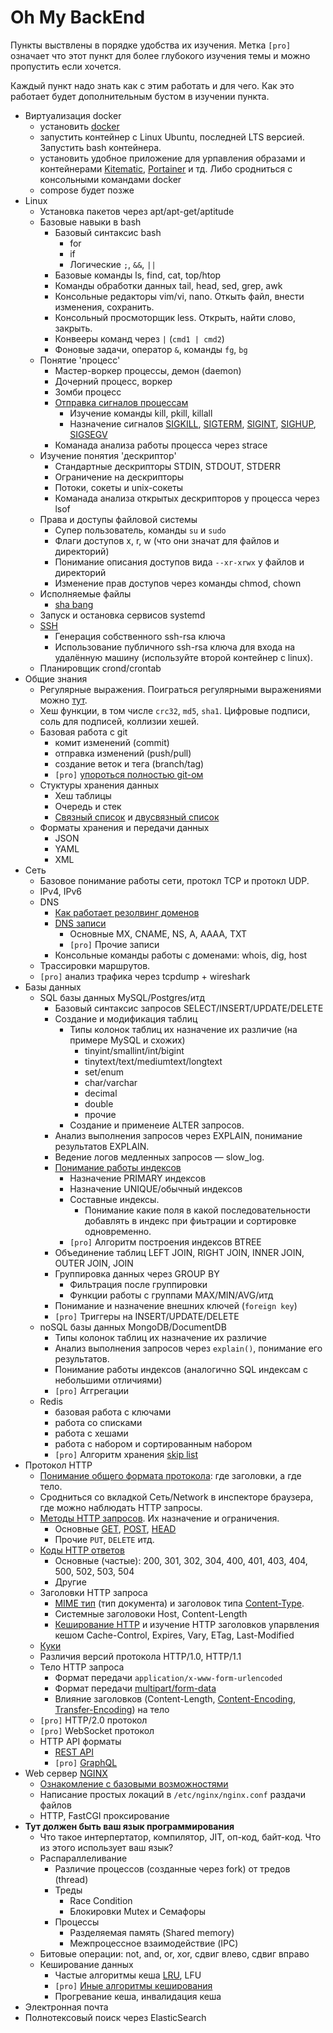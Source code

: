 # Oh My BackEnd

Пункты выствлены в порядке удобства их изучения. Метка `[pro]` означает что этот пункт для более глубокого изучения темы и можно пропустить если хочется.

Каждый пункт надо знать как с этим работать и для чего. Как это работает будет дополнительным бустом в изучении пункта.

* Виртуализация docker
  * установить [docker](https://www.docker.com/products/docker-desktop)
  * запустить контейнер с Linux Ubuntu, последней LTS версией. Запустить bash контейнера.
  * установить удобное приложение для урпавления образами и контейнерами [Kitematic](https://kitematic.com/), [Portainer](https://hub.docker.com/r/portainer/portainer/) и тд. Либо сродниться с консольными командами docker
  * compose будет позже
* Linux
  * Установка пакетов через apt/apt-get/aptitude
  * Базовые навыки в bash
    * Базовый синтаксис bash
      * for
      * if
      * Логические `;`, `&&`, `||`
    * Базовые команды ls, find, cat, top/htop
    * Команды обработки данных tail, head, sed, grep, awk
    * Консольные редакторы vim/vi, nano. Откыть файл, внести изменения, сохранить.
    * Консольный просмоторщик less. Открыть, найти слово, закрыть.
    * Конвееры команд через `|` (`cmd1 | cmd2`)
    * Фоновые задачи, оператор `&`, команды `fg`, `bg`
  * Понятие 'процесс'
    * Мастер-воркер процессы, демон (daemon)
    * Дочерний процесс, воркер
    * Зомби процесс 
    * [Отправка сигналов процессам](https://ru.wikipedia.org/wiki/Сигнал_(Unix))
      * Изучение команды kill, pkill, killall
      * Назначение сигналов [SIGKILL](https://ru.wikipedia.org/wiki/SIGKILL), [SIGTERM](https://ru.wikipedia.org/wiki/SIGTERM), [SIGINT](https://ru.wikipedia.org/wiki/SIGTERM), [SIGHUP](https://ru.wikipedia.org/wiki/SIGHUP), [SIGSEGV](https://ru.wikipedia.org/wiki/SIGSEGV)
    * Команада анализа работы процесса через strace
  * Изучение понятия 'дескриптор'
    * Стандартные дескрипторы STDIN, STDOUT, STDERR
    * Ограничение на дескрипторы
    * Потоки, сокеты и unix-сокеты
    * Команада анализа открытых дескрипторов у процесса через lsof
  * Права и доступы файловой системы
    * Супер пользователь, команды `su` и `sudo`
    * Флаги доступов x, r, w (что они значат для файлов и директорий)
    * Понимание описания доступов вида `--xr-xrwx` у файлов и директорий
    * Изменение прав доступов через команды chmod, chown
  * Исполняемые файлы
    * [sha bang](https://ru.wikipedia.org/wiki/Шебанг_(Unix))
  * Запуск и остановка сервисов systemd
  * [SSH](https://ru.wikipedia.org/wiki/SSH)
    * Генерация собственного ssh-rsa ключа
    * Использование публичного ssh-rsa ключа для входа на удалённую машину (используйте второй контейнер с linux).
  * Планировщик crond/crontab
* Общие знания
  * Регулярные выражения. Поиграться регулярными выражениями можно [тут](https://regex101.com/).
  * Хеш функции, в том числе `crc32`, `md5`, `sha1`. Цифровые подписи, соль для подписей, коллизии хешей.
  * Базовая работа с git
    * комит изменений (commit)
    * отправка изменений (push/pull)
    * создание веток и тега (branch/tag)
    * `[pro]` [упороться полностью git-ом](https://git-scm.com/book/ru/v2)
  * Стуктуры хранения данных
    * Хеш таблицы
    * Очередь и стек
    * [Связный список](https://ru.wikipedia.org/wiki/Связный_список) и [двусвязный список](https://ru.wikipedia.org/wiki/Связный_список#Двусвязный_список_(двунаправленный_связный_список))
  * Форматы хранения и передачи данных
    * JSON
    * YAML
    * XML
* Сеть
  * Базовое понимание работы сети, протокл TCP и протокл UDP.
  * IPv4, IPv6
  * DNS
    * [Как работает резолвинг доменов](https://temoto.github.io/a/kak-rabotayut-domeny.html)
    * [DNS записи](https://ru.wikipedia.org/wiki/Типы_ресурсных_записей_DNS)
      * Основные MX, CNAME, NS, A, AAAA, TXT
      * `[pro]` Прочие записи
    * Консольные команды работы с доменами: whois, dig, host
  * Трассировки маршрутов.
  * `[pro]` анализ трафика через tcpdump + wireshark
* Базы данных
  * SQL базы данных MySQL/Postgres/итд
    * Базовый синтаксис запросов SELECT/INSERT/UPDATE/DELETE
    * Создание и модификация таблиц
      * Типы колонок таблиц их назначение их различие (на примере MySQL и схожих)
        * tinyint/smallint/int/bigint
        * tinytext/text/mediumtext/longtext
        * set/enum
        * char/varchar
        * decimal
        * double
        * прочие
      * Создание и применеие ALTER запросов.
    * Анализ выполнения запросов через EXPLAIN, понимание результатов EXPLAIN.
    * Ведение логов медленных запросов — slow_log.
    * [Понимание работы индексов](https://ruhighload.com/Индексы+в+mysql)
      * Назначение PRIMARY индексов
      * Назначение UNIQUE/обычный индексов
      * Составные индексы.
        * Понимание какие поля в какой последовательности добавлять в индекс при фиьтрации и сортировке одновременно.
      * `[pro]` Алгоритм построения индексов BTREE
     * Объединение таблиц LEFT JOIN, RIGHT JOIN, INNER JOIN, OUTER JOIN, JOIN
     * Группировка данных через GROUP BY
       * Фильтрация после группировки
       * Функции работы с группами MAX/MIN/AVG/итд
     * Понимание и назначение внешних ключей (`foreign key`)
     * `[pro]` Триггеры на INSERT/UPDATE/DELETE
  * noSQL базы данных MongoDB/DocumentDB
    * Типы колонок таблиц их назначение их различие
    * Анализ выполнения запросов через `explain()`, понимание его результатов.
    * Понимание работы индексов (аналогично SQL индексам с небольшими отличиями)
    * `[pro]` Аггрегации
  * Redis
    * базовая работа с ключами
    * работа со списками
    * работа с хешами
    * работа с набором и сортированным набором
    * `[pro]` Алгоритм хранения [skip list](https://ru.wikipedia.org/wiki/Список_с_пропусками)
* Протокол HTTP
  * [Понимание общего формата протокола](https://developer.mozilla.org/ru/docs/Web/HTTP/Overview): где заголовки, а где тело.
  * Сродниться со вкладкой Сеть/Network в инспекторе браузера, где можно наблюдать HTTP запросы.
  * [Методы HTTP запросов](https://developer.mozilla.org/ru/docs/Web/HTTP/Methods).  Их назначение и ограничения.
    * Основные [GET](https://developer.mozilla.org/ru/docs/Web/HTTP/Methods/GET), [POST](https://developer.mozilla.org/ru/docs/Web/HTTP/Methods/POST), [HEAD](https://developer.mozilla.org/ru/docs/Web/HTTP/Methods/HEAD)
    * Прочие `PUT`, `DELETE` итд.
  * [Коды HTTP ответов](https://ru.wikipedia.org/wiki/Список_кодов_состояния_HTTP)
    * Основные (частые): 200, 301, 302, 304, 400, 401, 403, 404, 500, 502, 503, 504
    * Другие
  * Заголовки HTTP запроса
    * [MIME тип](https://developer.mozilla.org/ru/docs/Web/HTTP/Basics_of_HTTP/MIME_types) (тип документа) и заголовок типа [Content-Type](https://developer.mozilla.org/ru/docs/Web/HTTP/Заголовки/Content-Type). 
    * Системные заголовоки Host, Content-Length
    * [Кеширование HTTP](https://developer.mozilla.org/ru/docs/Web/HTTP/Кэширование) и изучение HTTP заголовков упарвления кешом Cache-Control, Expires, Vary, ETag, Last-Modified
  * [Куки](https://developer.mozilla.org/ru/docs/Web/HTTP/%D0%9A%D1%83%D0%BA%D0%B8)
  * Различия версий протокола HTTP/1.0, HTTP/1.1 
  * Тело HTTP запроса
    * Формат передачи `application/x-www-form-urlencoded`
    * Формат передачи [multipart/form-data](https://ru.wikipedia.org/wiki/Multipart/form-data)
    * Влияние заголовков (Content-Length, [Content-Encoding](https://developer.mozilla.org/ru/docs/Web/HTTP/Headers/Content-Encoding), [Transfer-Encoding](https://developer.mozilla.org/ru/docs/Web/HTTP/Headers/Transfer-Encoding)) на тело 
  * `[pro]` HTTP/2.0 протокол
  * `[pro]` WebSocket протокол
  * HTTP API форматы
    * [REST API](https://ru.wikipedia.org/wiki/REST)
    * `[pro]` [GraphQL](https://habr.com/ru/post/326986/)
* Web сервер [NGINX](https://nginx.org/ru/)
  * [Ознакомление с базовыми возможностями](https://nginx.org/ru/docs/beginners_guide.html) 
  * Написание простых локаций в `/etc/nginx/nginx.conf` раздачи файлов
  * HTTP, FastCGI проксирование
* **Тут должен быть ваш язык программирования**
  * Что такое интерпертатор, компилятор, JIT, оп-код, байт-код. Что из этого использует ваш язык?
  * Распараллеливание
    * Различие процессов (созданные через fork) от тредов (thread)
    * Треды 
      * Race Condition
      * Блокировки Mutex и Семафоры
    * Процессы
      * Разделяемая память (Shared memory)
      * Межпроцессное взаимодействие (IPC)
  * Битовые операции: not, and, or, xor, сдвиг влево, сдвиг вправо
  * Кеширование данных
    * Частые алгоритмы кеша [LRU](https://ru.wikipedia.org/wiki/Алгоритмы_кэширования#Least_recently_used_(Вытеснение_давно_неиспользуемых)), LFU
    * `[pro]` [Иные алгоритмы кеширования](https://ru.wikipedia.org/wiki/Алгоритмы_кэширования)
    * Прогревание кеша, инвалидация кеша
* Электронная почта
* Полнотексовый поиск через ElasticSearch
